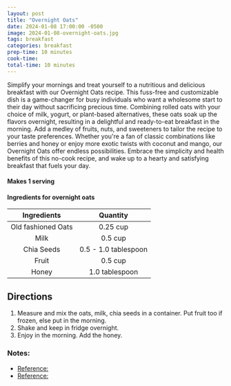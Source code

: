 ```yaml
---
layout: post
title: "Overnight Oats"
date: 2024-01-08 17:00:00 -0500
image: 2024-01-08-overnight-oats.jpg
tags: breakfast
categories: breakfast
prep-time: 10 minutes
cook-time:
total-time: 10 minutes
---
```


Simplify your mornings and treat yourself to a nutritious and delicious breakfast with our Overnight Oats recipe. This fuss-free and customizable dish is a game-changer for busy individuals who want a wholesome start to their day without sacrificing precious time. Combining rolled oats with your choice of milk, yogurt, or plant-based alternatives, these oats soak up the flavors overnight, resulting in a delightful and ready-to-eat breakfast in the morning. Add a medley of fruits, nuts, and sweeteners to tailor the recipe to your taste preferences. Whether you're a fan of classic combinations like berries and honey or enjoy more exotic twists with coconut and mango, our Overnight Oats offer endless possibilities. Embrace the simplicity and health benefits of this no-cook recipe, and wake up to a hearty and satisfying breakfast that fuels your day.

#### Makes 1 serving

#### Ingredients for overnight oats

|     Ingredients    |       Quantity       |
|:------------------:|:--------------------:|
| Old fashioned Oats |       0.25 cup       |
|        Milk        |        0.5 cup       |
|     Chia Seeds     | 0.5 - 1.0 tablespoon |
|       Fruit        |        0.5 cup       |
|       Honey        |    1.0 tablespoon    |

## Directions

1. Measure and mix the oats, milk, chia seeds in a container. Put fruit too if frozen, else put in the morning.
2. Shake and keep in fridge overnight.
3. Enjoy in the morning. Add the honey.


### Notes:

* [Reference:](https://www.skinnytaste.com/skinny-overnight-oats-in-jar/)
* [Reference:](https://www.threelittlechickpeas.com/overnight-oats-with-frozen-fruit/)